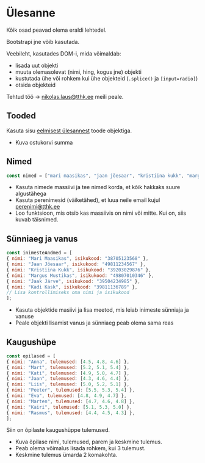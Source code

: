 # Ülesanne

Kõik osad peavad olema eraldi lehtedel.

Bootstrapi jne võib kasutada.

Veebileht, kasutades DOM-i, mida võimaldab:
* lisada uut objekti
* muuta olemasolevat (nimi, hing, kogus jne) objekti
* kustutada ühe või rohkem kui ühe objekteid (`.splice()` ja `[input=radio]`)
* otsida objekteid

Tehtud töö -> nikolas.laus@tthk.ee meili peale.

## Tooded 
Kasuta sisu [eelmisest ülesannest](https://github.com/blinchk/tthk-js-2/blob/main/objects-ylesanne.md) toode objektiga.

* Kuva ostukorvi summa

## Nimed

```js
const nimed = ["mari maasikas", "jaan jõesaar", "kristiina kukk", "margus mustikas", "jaak järve", "kadi kask", "Toomas Tamm", "Kadi Meri", "Leena Laas", "Madis Mets", "Hannes Hõbe", "Anu Allikas", "Kristjan Käär", "Eva Esimene", "Jüri Jõgi", "Liis Lepik", "Kalle Kask", "Tiina Teder", "Kaidi Koppel", "tiina Toom"];
```

* Kasuta nimede massiivi ja tee nimed korda, et kõik hakkaks suure algustähega
* Kasuta perenimesid (väiketähed), et luua neile email kujul perenimi@tthk.ee
* Loo funktsioon, mis otsib kas massiivis on nimi või mitte. Kui on, siis kuvab täisnimed.

## Sünniaeg ja vanus

```js
const inimesteAndmed = [
{ nimi: "Mari Maasikas", isikukood: "38705123568" },
{ nimi: "Jaan Jõesaar", isikukood: "49811234567" },
{ nimi: "Kristiina Kukk", isikukood: "39203029876" },
{ nimi: "Margus Mustikas", isikukood: "49807010346" },
{ nimi: "Jaak Järve", isikukood: "39504234985" },
{ nimi: "Kadi Kask", isikukood: "39811136789" },
// Lisa kontrollimiseks oma nimi ja isikukood
];
```
* Kasuta objektide masiivi ja lisa meetod, mis leiab inimeste sünniaja ja vanuse
* Peale objekti lisamist vanus ja sünniaeg peab olema sama reas

## Kaugushüpe

```js
const opilased = [
{ nimi: "Anna", tulemused: [4.5, 4.8, 4.6] },
{ nimi: "Mart", tulemused: [5.2, 5.1, 5.4] },
{ nimi: "Kati", tulemused: [4.9, 5.0, 4.7] },
{ nimi: "Jaan", tulemused: [4.3, 4.6, 4.4] },
{ nimi: "Liis", tulemused: [5.0, 5.2, 5.1] },
{ nimi: "Peeter", tulemused: [5.5, 5.3, 5.4] },
{ nimi: "Eva", tulemused: [4.8, 4.9, 4.7] },
{ nimi: "Marten", tulemused: [4.7, 4.6, 4.8] },
{ nimi: "Kairi", tulemused: [5.1, 5.3, 5.0] },
{ nimi: "Rasmus", tulemused: [4.4, 4.5, 4.3] },
];
```
Siin on õpilaste kaugushüppe tulemused. 
* Kuva õpilase nimi, tulemused, parem ja keskmine tulemus. 
* Peab olema võimalus lisada rohkem, kui 3 tulemust.
* Keskmine tulemus ümarda 2 komakohta.
